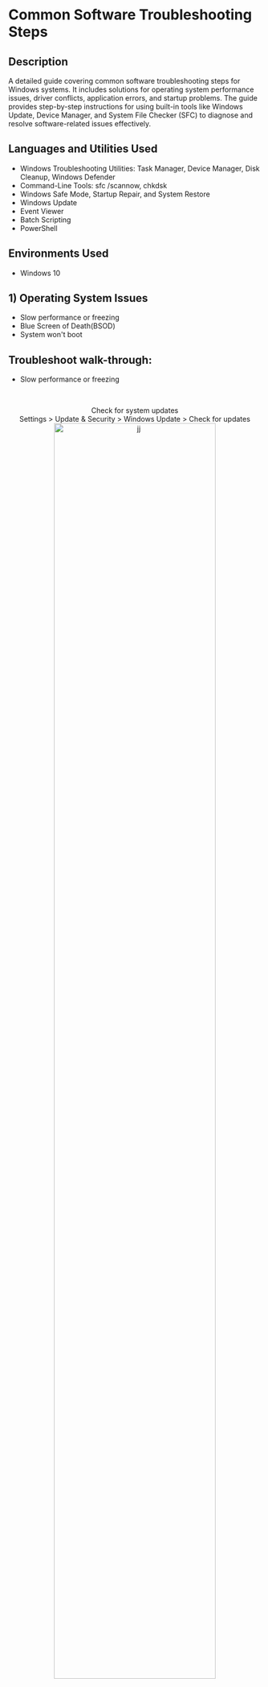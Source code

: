<h1>Common Software Troubleshooting Steps </h1>

<h2>Description</h2>
A detailed guide covering common software troubleshooting steps for Windows systems. It includes solutions for operating system performance issues, driver conflicts, application errors, and startup problems. The guide provides step-by-step instructions for using built-in tools like Windows Update, Device Manager, and System File Checker (SFC) to diagnose and resolve software-related issues effectively.
<h2>Languages and Utilities Used</h2>

- Windows Troubleshooting Utilities: Task Manager, Device Manager, Disk Cleanup, Windows Defender
- Command-Line Tools: sfc /scannow, chkdsk
- Windows Safe Mode, Startup Repair, and System Restore
- Windows Update
- Event Viewer
- Batch Scripting
- PowerShell

<h2>Environments Used </h2>

- Windows 10

<h2>1) Operating System Issues</h2>

- Slow performance or freezing
- Blue Screen of Death(BSOD)
- System won't boot
  
<h2>Troubleshoot walk-through:</h2>

- Slow performance or freezing
<br/>

<p align="center"> 
  Check for system updates <br/>
  Settings > Update & Security > Windows Update > Check for updates

<img src="https://i.imgur.com/hjrDDXI.png" height="80%" width="80%" alt="jj"/>
<br/>
</p>

<p align="center"> 
  Run Disk Cleanup <br/>
  Open Disk Cleanup > Select Files to Delete > Clean Up System Files (Optional) > OK > Delete Files

<img src="https://i.imgur.com/xBz55BQ.png" height="80%" width="80%" alt="jj"/>

<br/>
</p>

<p align="center"> 
  End Unnecessary Tasks in Task Manager <br/>
  Open Task Manager > Process Tab > End High-Usage Tasks (Carefully) or Tasks That You Are Not Using
  !!Some tasks are necessary for the systems to run!!

<img src="https://i.imgur.com/afAr2aa.png" height="80%" width="80%" alt="jj"/>

<br/>
</p>

<p align="center"> 
  Scan for Malware with Windows Defender or Antivirus Software<br/>
  Open Windows Security > Virus & Threat Protection > Scan Options > Run a Quick or Full Scan

<img src="https://i.imgur.com/wspD6tk.png" height="80%" width="80%" alt="jj"/>

<br/>
</p>

- Blue Screen of Death(BSOD) 

<p align="center"> 
  Note the error code <br/>

<img src="https://i.imgur.com/YSG8RSb.png" height="80%" width="80%" alt="jj"/>
<br/>
</p>
<p align="center"> 
  Enter Safe Mode >  <br/>

<img src="https://i.imgur.com/YSG8RSb.png" height="80%" width="80%" alt="jj"/>
<br/>
</p>

<!--
 ```diff
- text in red
+ text in green
! text in orange
# text in gray
@@ text in purple (and bold)@@
```
--!>
